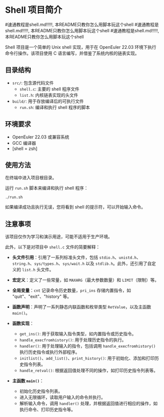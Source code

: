 # Shell 项目简介

#速通教程是shell.md!!!!!, 本README只教你怎么用脚本玩这个shell
#速通教程是shell.md!!!!!, 本README只教你怎么用脚本玩这个shell
#速通教程是shell.md!!!!!, 本README只教你怎么用脚本玩这个shell

Shell 项目是一个简单的 Unix shell 实现，用于在 OpenEuler 22.03 环境下执行命令行操作。该项目使用 C 语言编写，并借鉴了系统内核的链表实现。

## 目录结构

- `src/`: 包含源代码文件
  - `shell.c`: 主要的 shell 程序文件
  - `list.h`: 内核链表实现的头文件
- `build/`: 用于存放编译后的可执行文件
  - `run.sh`: 编译和执行 shell 程序的脚本

## 环境要求

- OpenEuler 22.03 或兼容系统
- GCC 编译器
- [shell = zsh]

## 使用方法

在终端中进入项目根目录。

运行 `run.sh` 脚本来编译和执行 shell 程序：

`./run.sh`

如果编译成功且执行无误，您将看到 shell 的提示符，可以开始输入命令。

## 注意事项

该项目仅作为学习和演示用途，可能不适用于生产环境。

此外，以下是对项目中 `shell.c` 文件的简要解释：

- **头文件引用**：引用了一系列标准头文件，包括 `stdio.h`、`unistd.h`、`string.h`、`sys/types.h`、`sys/wait.h` 以及 `stdlib.h`。此外，还引用了自定义的 `list.h` 头文件。
- **宏定义**：定义了一些常量，如 `MAXARG`（最大参数数量）和 `LIMIT`（限制）等。
- **全局变量**：`cnt` 记录命令历史数量，`pri_ins` 存储内置指令，如 "quit"、"exit"、"history" 等。
- **函数声明**：声明了一系列静态内联函数和枚举类型 `RetValue`，以及主函数 `main()`。
- **函数实现**：
  - `get_ins()`: 用于获取输入指令类型，如内置指令或历史指令。
  - `handle_execfromhistory()`: 用于处理历史指令的执行。
  - `handler()`: 用于处理输入的指令，包括调用 `handle_execfromhistory()` 执行历史指令或执行外部程序。
  - `initlist()`、`add_list()`、`print_history()`: 用于初始化、添加和打印历史指令列表。
  - `handle_retval()`: 根据返回值处理不同的操作，如打印历史指令列表等。

- **主函数 `main()`**：
  - 初始化历史指令列表。
  - 进入无限循环，读取用户输入的命令并执行。
  - 解析输入命令，调用 `handler()` 处理，并根据返回值进行相应的操作，如执行命令、打印历史指令等。

